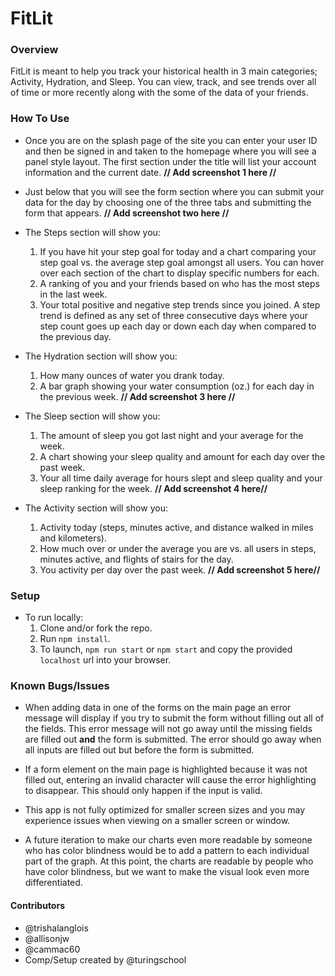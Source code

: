 # FitLit

### Overview

FitLit is meant to help you track your historical health in 3 main categories; Activity, Hydration, and Sleep. You can
view, track, and see trends over all of time or more recently along with the some of the data of your friends.
### How To Use

- Once you are on the splash page of the site you can enter your user ID and then be signed in and taken to the homepage where you will see a panel style layout. The first section under the title will list your account information and the current date.
**// Add screenshot 1 here //**

- Just below that you will see the form section where you can submit your data for the day by choosing one of the three tabs and submitting the form that appears.
**// Add screenshot two here //**

- The Steps section will show you:
    1. If you have hit your step goal for today and a chart comparing your step goal vs. the average step goal amongst all users. You can hover over each section of the chart to display specific numbers for each.
    2. A ranking of you and your friends based on who has the most steps in the last week.
    3. Your total positive and negative step trends since you joined. A step trend is defined as any set of three consecutive days where your step count goes up each day or down each day when compared to the previous day.

- The Hydration section will show you:
    1. How many ounces of water you drank today.
    2. A bar graph showing your water consumption (oz.) for each day in the previous week.
**// Add screenshot 3 here //**

- The Sleep section will show you:
    1. The amount of sleep you got last night and your average for the week.
    2. A chart showing your sleep quality and amount for each day over the past week.
    3. Your all time daily average for hours slept and sleep quality and your sleep ranking for the week.
**// Add screenshot 4 here//**

- The Activity section will show you:
    1. Activity today (steps, minutes active, and distance walked in miles and kilometers).
    2. How much over or under the average you are vs. all users in steps, minutes active, and flights of stairs for the day.
    3. You activity per day over the past week.
**// Add screenshot 5 here//**

### Setup

- To run locally:
    1. Clone and/or fork the repo.
    2. Run `npm install`.
    3. To launch, `npm run start` or `npm start` and copy the provided `localhost` url into your browser.

### Known Bugs/Issues

  - When adding data in one of the forms on the main page an error message will display if you try to submit the form without filling out all of the fields. This error message will not go away until the missing fields are filled out **and** the form is submitted. The error should go away when all inputs are filled out but before the form is submitted.

  - If a form element on the main page is highlighted because it was not filled out, entering an invalid character will cause the error highlighting to disappear. This should only happen if the input is valid.

  - This app is not fully optimized for smaller screen sizes and you may experience issues when viewing on a smaller screen or window.

  - A future iteration to make our charts even more readable by someone who has color blindness would be to add a pattern to each individual part of the graph. At this point, the charts are readable by people who have color blindness, but we want to make the visual look even more differentiated.

#### Contributors

  - @trishalanglois
  - @allisonjw
  - @cammac60
  - Comp/Setup created by @turingschool
